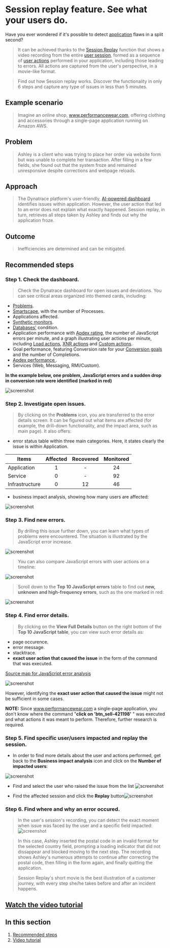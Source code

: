 #  Session replay feature. See what your users do.


Have you ever wondered if it's possible to detect [application](https://www.dynatrace.com/support/help/how-to-use-dynatrace/real-user-monitoring/basic-concepts/applications) flaws in a split second? 
>It can be achieved thanks to the [Session Replay](https://www.dynatrace.com/support/help/how-to-use-dynatrace/real-user-monitoring/basic-concepts/session-replay) function that shows a video recording from the entire [user session](https://www.dynatrace.com/support/help/how-to-use-dynatrace/real-user-monitoring/basic-concepts/user-session), formed as a sequence of [user actions](https://www.dynatrace.com/support/help/how-to-use-dynatrace/real-user-monitoring/basic-concepts/user-actions) performed in your application, including those leading to errors. All actions are captured from the user's perspective, in a movie-like format.

>Find out how Session replay works. Discover the functionality in only 6 steps and capture any type of issues in less than 5 minutes.

## **Example scenario**
  >Imagine an online shop, www.performancewear.com, offering clothing and accessories through a single-page application running on Amazon AWS.
  
## **Problem**
  >Ashley is a client who was trying to place her order via website form but was unable to complete her transaction. After filling in a few fields, she found out that the system  froze and remained unresponsive despite corrections and webpage reloads. 
  
 ## **Approach**
  >The Dynatrace platform's user-friendly, [AI-powered dashboard](https://www.dynatrace.com/support/help/how-to-use-dynatrace/dashboards-and-charts) identifies issues within application. However, the user action that led to an error does not explain what exactly happened. Session replay, in turn, retrieves all steps taken by Ashley and finds out why the application froze.
  
 ## **Outcome**
 >Inefficiencies are determined and can be mitigated.


 
 
## **__Recommended steps__** 



### **__Step 1. Check the dashboard__**. 
 >Check the Dynatrace dashboard for open issues and deviations. You can see critical areas organized into themed cards, including:
 * [Problems](https://www.dynatrace.com/support/help/how-to-use-dynatrace/problem-detection-and-analysis).
 * [Smartscape](https://www.dynatrace.com/support/help/how-to-use-dynatrace/smartscape), with the number of Processes.
 * Applications affected.
 * [Synthetic monitors](https://www.dynatrace.com/support/help/how-to-use-dynatrace/synthetic-monitoring).
 * [Databases'](https://www.dynatrace.com/support/help/how-to-use-dynatrace/databases) condition.
 * Application performance with [Apdex rating](https://www.dynatrace.com/support/help/how-to-use-dynatrace/real-user-monitoring/basic-concepts/ratings/apdex-ratings), the number of JavaScript errors per minute,  and a graph illustrating user actions per minute, including
 [Load actions](https://www.dynatrace.com/support/help/how-to-use-dynatrace/real-user-monitoring/basic-concepts/user-actions#load-action), 
 [XNR actions](https://www.dynatrace.com/support/help/how-to-use-dynatrace/real-user-monitoring/basic-concepts/user-actions#xhr-action)
 and [Custom actions](https://www.dynatrace.com/support/help/how-to-use-dynatrace/real-user-monitoring/basic-concepts/user-actions#custom-action).
 * Goal performance, featuring Conversion rate for your [Conversion goals](https://www.dynatrace.com/support/help/how-to-use-dynatrace/real-user-monitoring/how-to-use-real-user-monitoring/web-applications/define-conversion-goals) and the number of Completions.
 * [Apdex performance ](https://en.wikipedia.org/wiki/Apdex).
 * Services (Web, Messaging, RMI/Custom).

 **In the example below, one problem, JavaScript errors and a sudden drop in conversion rate were identified (marked in red)**
 
![screenshot](https://github.com/AnnaRyb/Screenshots/blob/main/Deviations%20final.png)

### **__Step 2. Investigate open issues__**. 
>By clicking on the **Problems** icon, you are transferred to the error details screen. It can be figured out what items are affected (for example, the drill-down functionality, and the impact area, such as main page). It also offers:
* error status table within three main categories. Here, it states clearly the issue is within Application.

| Items        |      Affected | Recovered| Monitored|
|------------  |:-------------:|:--------:|:--------:|
|Application   |       1       |   -      |    24    |
|Service       |       0       |   -      |    92    |
|Infrastructure|       0       |   12     |    46    |

* business impact analysis, showing how many users are affected:

 ![screenshot](https://github.com/AnnaRyb/Screenshots/blob/main/Business%202impact%20analysis.png)
 
 
 ### **__Step 3. Find new errors__**.
 >By  drilling this issue further down, you can learn what types of problems were encountered. The situation is illustrated by the JavaScript error increase. 
 
 
 ![screenshot](https://github.com/AnnaRyb/Screenshots/blob/main/JavaScript%20Error.png)
 
 
 >You can also compare JavaScript errors with user actions on a timeline:
 
 
 
 
 ![screenshot](https://github.com/AnnaRyb/Screenshots/blob/main/Comparison.jpg)
 
 
 
 
 
 
 >Scroll down to the **Top 10 JavaScript errors** table to find out **new, unknown and high-frequency errors**, such as the one marked in red: 
 
 
 
 ![screenshot](https://github.com/AnnaRyb/Screenshots/blob/main/Top%2010%20JavaScript%20errors1.jpg)
 

 
 ### **__Step 4. Find error details__**.
 >By clicking on the **View Full Details** button on the right bottom of the **Top 10 JavaScript table**, you can view such error details as: 
 * page occurence. 
 * error message. 
 * stacktrace.
 * **exact user action that caused the issue** in the form of the command that was executed.
  
 [Source map for JavaScript error analysis](https://www.dynatrace.com/support/help/how-to-use-dynatrace/real-user-monitoring/how-to-use-real-user-monitoring/web-applications/source-map-support-for-javascript-error-analysis)
 
 
 
 ![screenshot](https://github.com/AnnaRyb/Screenshots/blob/main/User%20action.png)
 
 However, identifying the **exact user action that caused the issue** might not be sufficient in some cases.
 
 **__NOTE:__** Since www.performancewear.com a single-page application, you don't know where the command "**click on 'btn_sell-421198'** " was executed and what actions it was meant to perform. Therefore, further research is required.
  
  
  ### **__Step 5. Find specific user/users impacted and replay the session__**.
  
  
  * In order to find more details about the user and actions performed, get back to the **Business impact analysis** icon and click on the **Number of impacted users**:
  
  ![screenshot](https://github.com/AnnaRyb/Screenshots/blob/main/business%20impact%20analysis3.png)
  
  * Find and select the user who raised the issue from the list ![screenshot](https://github.com/AnnaRyb/Screenshots/blob/main/user%20search.png)
  
  * Find the affected session and click the **Replay** button![screenshot](https://github.com/AnnaRyb/Screenshots/blob/main/Replay%20button.png) 


   ### **__Step 6. Find where and why an error occured__**.
 >In the user's session's recording, you can detect the exact moment when issue was faced by the user and a specific field impacted:
 ![screenshot](https://github.com/AnnaRyb/Screenshots/blob/main/Postal%20code.png) 
 
 >In this case, Ashley inserted the postal code in an invalid format for the selected country field, prompting a loading indicator that did not dissappear and blocked moving to the next step. The recording shows Ashley's numerous attempts to continue after correcting the postal code, then filling in the form again, and finally quitting the application.


 > Session Replay's short movie is the best illustration of a customer journey, with every step she/he takes before and after an incident happens.
 
 ## **[Watch the video tutorial](https://video.dynatrace.com/watch/TNuevLCmF91DD1zW1X9bqD)** 
 
 
 ## In this section

1. [Recommended steps](#Recommended-steps)
2. [Video tutorial](#Watch-the-video-tutorial)
    
 
 
 
 
 
 

